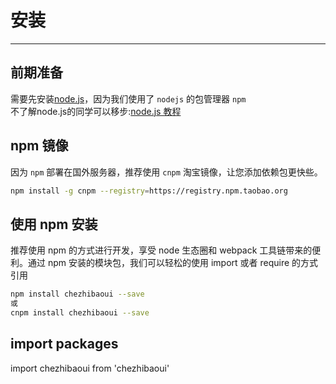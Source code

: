 # 安装

----
## 前期准备
需要先安装[node.js](https://nodejs.org/en/)，因为我们使用了 `nodejs` 的包管理器 `npm` <br>
不了解node.js的同学可以移步:[node.js 教程](http://www.runoob.com/nodejs/nodejs-tutorial.html)
## npm 镜像
因为 `npm` 部署在国外服务器，推荐使用 `cnpm` 淘宝镜像，让您添加依赖包更快些。
```bash
npm install -g cnpm --registry=https://registry.npm.taobao.org
```
## 使用 npm 安装
推荐使用 npm 的方式进行开发，享受 node 生态圈和 webpack 工具链带来的便利。通过 npm 安装的模块包，我们可以轻松的使用 import 或者 require 的方式引用

```bash
npm install chezhibaoui --save
或
cnpm install chezhibaoui --save
```
## import packages
import chezhibaoui from 'chezhibaoui'





